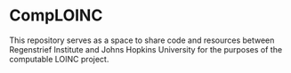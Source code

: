 # CompLOINC

This repository serves as a space to share code and resources between Regenstrief Institute and Johns Hopkins University for the purposes of the computable LOINC project.
